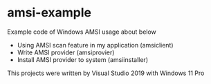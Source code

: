# amsi-example

Example code of Windows AMSI usage about below

* Using AMSI scan feature in my application (amsiclient)
* Write AMSI provider (amsiprovier)
* Install AMSI provider to system (amsiinstaller)

This projects were written by Visual Studio 2019 with Windows 11 Pro